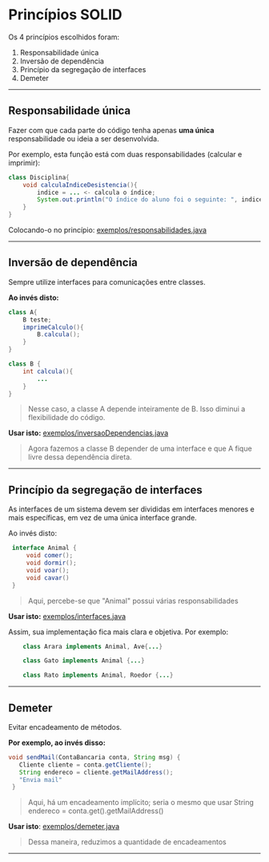 # Princípios SOLID

Os 4 princípios escolhidos foram:
1. Responsabilidade única
2. Inversão de dependência
3. Princípio da segregação de interfaces
4. Demeter

---

## Responsabilidade única
Fazer com que cada parte do código tenha apenas **uma única** responsabilidade ou ideia a ser desenvolvida.

Por exemplo, esta função está com duas responsabilidades (calcular e imprimir):
```java
class Disciplina{
	void calculaIndiceDesistencia(){
		indice = ... <- calcula o índice;
		System.out.println("O índice do aluno foi o seguinte: ", indice);
	}
}
```

Colocando-o no princípio:
[exemplos/responsabilidades.java](exemplos/responsabilidades.java)

---

## Inversão de dependência

Sempre utilize interfaces para comunicações entre classes.

**Ao invés disto:**
```java
class A{
	B teste;
	imprimeCalculo(){
		B.calcula();
	}
}

class B {
	int calcula(){
		...
	}
}
```
> Nesse caso, a classe A depende inteiramente de B. Isso diminui a flexibilidade do código.

**Usar isto:**
[exemplos/inversaoDependencias.java](exemplos/inversaoDependencias.java)

> Agora fazemos a classe B depender de uma interface e que A fique livre dessa dependência direta.

---

## Princípio da segregação de interfaces
As interfaces de um sistema devem ser divididas em interfaces menores e mais específicas, em vez de uma única interface grande.

Ao invés disto:
```java
 interface Animal {
     void comer();
     void dormir();
     void voar();
	 void cavar()
 }
```
> Aqui, percebe-se que "Animal" possui várias responsabilidades

**Usar isto:**
[exemplos/interfaces.java](exemplos/interfaces.java)

Assim, sua implementação fica mais clara e objetiva. Por exemplo:
```java
	class Arara implements Animal, Ave{...}

	class Gato implements Animal {...}

	class Rato implements Animal, Roedor {...}
```
---

## Demeter
Evitar encadeamento de métodos.

**Por exemplo, ao invés disso:**
```java
void sendMail(ContaBancaria conta, String msg) {
   Cliente cliente = conta.getCliente();
   String endereco = cliente.getMailAddress();
   "Envia mail"
 }
```
> Aqui, há um encadeamento implícito; seria o mesmo que usar String endereco = conta.get().getMailAddress()

**Usar isto**:
[exemplos/demeter.java](exemplos/demeter.java)

> Dessa maneira, reduzimos a quantidade de encadeamentos

---